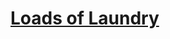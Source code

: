 # [Loads of Laundry](https://education.lego.com/en-us/lessons/spikeessential-quirky-creations/spikeessential-loads-of-laundry)
